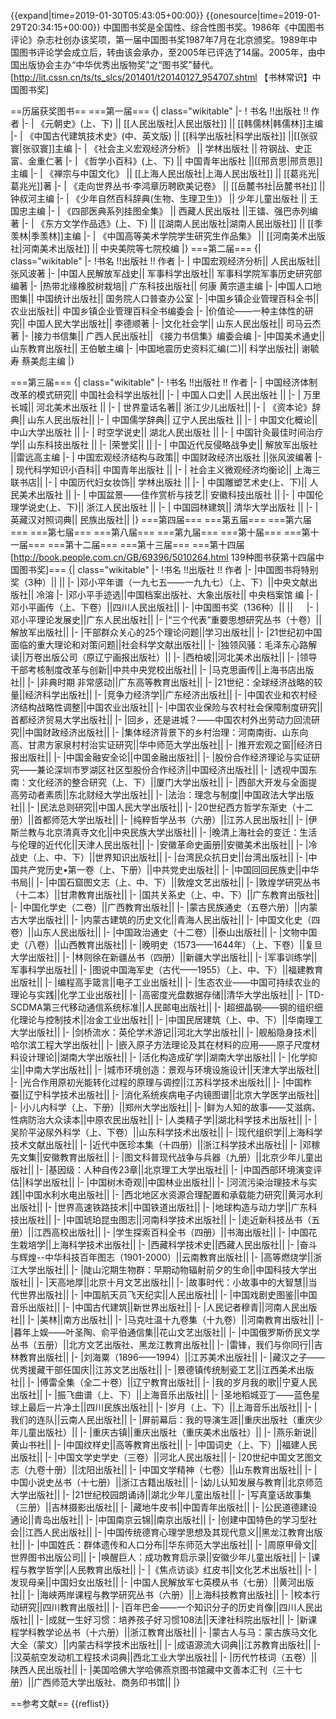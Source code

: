 {{expand|time=2019-01-30T05:43:05+00:00}}
{{onesource|time=2019-01-29T20:34:15+00:00}}
中国图书奖是全国性、综合性图书奖。1986年《中国图书评论》杂志社创办该奖项，第一届中国图书奖1987年7月在北京颁奖。1989年中国图书评论学会成立后，转由该会承办，至2005年已评选了14届。2005年，由中国出版协会主办“中华优秀出版物奖”之“图书奖”替代。<ref>[http://lit.cssn.cn/ts/ts_slcs/201401/t20140127_954707.shtml 【书林常识】中国图书奖]</ref>

==历届获奖图书==
===第一届===
{| class="wikitable"
|-
! 书名 !!出版社 !! 作者
|-
| 《元朝史》(上、下) || [[人民出版社|人民出版社]] || [[韩儒林|韩儒林]]主编
|-
| 《中国古代建筑技术史》(中、英文版) || [[科学出版社|科学出版社]] ||[[张驭寰|张驭寰]]主编
|-
| 《社会主义宏观经济分析》 || 学林出版社 || 符钢战、史正富、金重仁著
|-
| 《哲学小百科》(上、下) || 中国青年出版社 ||[[邢贲思|邢贲思]]主编
|-
| 《禅宗与中国文化》 || [[上海人民出版社|上海人民出版社]] || [[葛兆光|葛兆光]]著
|-
| 《走向世界丛书·李鸿章历聘欧美记卷》 || [[岳麓书社|岳麓书社]] ||钟叔河主编
|-
| 《少年自然百科辞典(生物、生理卫生)》 || 少年儿童出版社 || 王国忠主编
|-
| 《四部医典系列挂图全集》 || 西藏人民出版社 ||王镭、强巴赤列编著
|-
| 《东方文学作品选》(上、下) || [[湖南人民出版社|湖南人民出版社]] || [[季羡林|季羡林]]主编
|-
| 《中国高等美术学院学生研究生作品集》 || [[河南美术出版社|河南美术出版社]] || 中央美院等七院校编
|}
===第二届===
{| class="wikitable"
|-
!书名 !!出版社 !! 作者
|-
| 中国宏观经济分析|| 人民出版社|| 张风波著 
|-
|中国人民解放军战史|| 军事科学出版社|| 军事科学院军事历史研究部编著 
|-
|热带北缘橡胶树栽培|| 广东科技出版社|| 何康 黄宗道主编 
|-
|中国人口地图集|| 中国统计出版社|| 国务院人口普查办公室 
|-
|中国乡镇企业管理百科全书|| 农业出版社|| 中国乡镇企业管理百科全书编委会 
|-
|价值论——一种主体性的研究|| 中国人民大学出版社|| 李德顺著 
|-
|文化社会学|| 山东人民出版社|| 司马云杰著 
|-
|接力书信集|| 广西人民出版社|| 《接力书信集》编委会编 
|-
|中国美术通史|| 山东教育出版社|| 王伯敏主编 
|-
|中国地震历史资料汇编(二)|| 科学出版社|| 谢毓寿 蔡美彪主编
|}

===第三届===
{| class="wikitable"
|-
!书名 !!出版社 !! 作者
|-
| 中国经济体制改革的模式研究|| 中国社会科学出版社||
|-
| 中国人口史|| 人民出版社 ||
|-
| 万里长城|| 河北美术出版社 ||
|-
| 世界童话名著|| 浙江少儿出版社|| 
|-
| 《资本论》辞典|| 山东人民出版社|| 
|-
| 中国儒学辞典|| 辽宁人民出版社 ||
|-
| 中国文化概论|| 中山大学出版社 ||
|-
| 时空学说史|| 湖北人民出版社 ||
|-
| 中国针灸最佳时间治疗学|| 山东科技出版社 ||
|-
|荣誉奖|| || 
|-
| 中国近代反侵略战争史|| 解放军出版社 ||雷远高主编
|-
| 中国宏观经济结构与政策|| 中国财政经济出版社 ||张风波编著
|-
| 现代科学知识小百科|| 中国青年出版社 ||
|-
| 社会主义微观经济均衡论|| 上海三联书店|| 
|-
| 中国历代妇女妆饰|| 学林出版社 ||
|-
| 中国雕塑艺术史(上、下)|| 人民美术出版社 ||
|-
| 中国盆景——佳作赏析与技艺|| 安徽科技出版社 ||
|-
| 中国伦理学说史(上、下)|| 浙江人民出版社 ||
|-
| 中国园林建筑|| 清华大学出版社 ||
|-
| 英藏汉对照词典|| 民族出版社||
|}
===第四届===
===第五届===
===第六届===
===第七届===
===第八届===
===第九届===
===第十届===
===第十一届===
===第十二届===
===第十三届===
===第十四届<ref>[http://book.people.com.cn/GB/69396/5010264.html 139种图书获第十四届中国图书奖]</ref>===
{| class="wikitable"
|-
!书名 !!出版社 !! 作者
|-
|中国图书将特别奖（3种）||  || 
|-
|邓小平年谱（一九七五――一九九七）（上、下）||中央文献出版社|| 冷溶
|-
|邓小平手迹选||中国档案出版社、大象出版社|| 中央档案馆 编
|-
|邓小平画传（上、下卷）||四川人民出版社|| 
|-
|中国图书奖（136种）|| ||	　
|-
|邓小平理论发展史||广东人民出版社|| 
|-
|“三个代表”重要思想研究丛书（十卷）||解放军出版社|| 
|-
|干部群众关心的25个理论问题||学习出版社|| 
|-
|21世纪初中国面临的重大理论和对策问题||社会科学文献出版社|| 
|-
|独领风骚：毛泽东心路解读||万卷出版公司（原辽宁画报出版社）|| 
|-
|西柏坡||河北美术出版社|| 
|-
|领导干部考核制度改革与创新||中共中央党校出版社|| 
|-
|马克思画传||上海书店出版社|| 
|-
|非典时期  非常感动||广东高等教育出版社||
|-
|21世纪：全球经济战略的较量||经济科学出版社|| 
|-
|竞争力经济学||广东经济出版社|| 
|-
|中国农业和农村经济结构战略性调整||中国农业出版社|| 
|-
|中国农业保险与农村社会保障制度研究||首都经济贸易大学出版社|| 
|-
|回乡，还是进城？——中国农村外出劳动力回流研究||中国财政经济出版社||
|-
|集体经济背景下的乡村治理：河南南街、山东向高、甘肃方家泉村村治实证研究||华中师范大学出版社||
|-
|推开宏观之窗||经济日报出版社|| 
|-
|中国金融安全论||中国金融出版社|| 
|-
|股份合作经济理论与实证研究——兼论深圳市罗湖区社区型股份合作经济||中国经济出版社|| 
|-
|透视中国东南：文化经济的整合研究（上、下）||厦门大学出版社|| 
|-
|西部大开发与全面提高劳动者素质||东北财经大学出版社|| 
|-
|法治：理念与制度||中国政法大学出版社|| 
|-
|民法总则研究||中国人民大学出版社|| 
|-
|20世纪西方哲学东渐史（十二册）||首都师范大学出版社|| 
|-
|纯粹哲学丛书（六册）||江苏人民出版社|| 
|-
|伊斯兰教与北京清真寺文化||中央民族大学出版社|| 
|-
|晚清上海社会的变迁：生活与伦理的近代化||天津人民出版社|| 
|-
|安徽革命史画册||安徽美术出版社|| 
|-
|冷战史（上、中、下）||世界知识出版社|| 
|-
|台湾民众抗日史||台湾出版社|| 
|-
|中国共产党历史•第一卷（上、下册）||中共党史出版社|| 
|-
|中国回回民族史||中华书局|| 
|-
|中国石窟图文志（上、中、下）||敦煌文艺出版社|| 
|-
|敦煌学研究丛书 （十二本）||甘肃教育出版社|| 
|-
|国共关系史（上、中、下）||广东教育出版社|| 
|-
|中国化学史（二卷）||广西教育出版社|| 
|-
|蒙古民族通史（五卷六册）||内蒙古大学出版社|| 
|-
|内蒙古建筑的历史文化||青海人民出版社|| 
|-
|中国文化史（四卷）||山东人民出版社|| 
|-
|中国政治通史（十二卷）||泰山出版社|| 
|-
|文物中国史（八卷）||山西教育出版社|| 
|-
|晚明史（1573——1644年）（上、下卷）||复旦大学出版社||
|-
|林则徐在新疆丛书（四册）||新疆大学出版社|| 
|-
|军事训练学||军事科学出版社|| 
|-
|图说中国海军史（古代——1955）（上、中、下）||福建教育出版社|| 
|-
|编程高手箴言||电子工业出版社|| 
|-
|生态农业——中国可持续农业的理论与实践||化学工业出版社|| 
|-
|高密度光盘数据存储||清华大学出版社|| 
|-
|TD-SCDMA第三代移动通信系统标准||人民邮电出版社|| 
|-
|超细晶钢——钢的组织细化理论与控制技术||冶金工业出版社|| 
|-
|中国民居建筑（上、中、下）||华南理工大学出版社|| 
|-
|剑桥流水：英伦学术游记||河北大学出版社|| 
|-
|舰船隐身技术||哈尔滨工程大学出版社|| 
|-
|嵌入原子方法理论及其在材料的应用——原子尺度材料设计理论||湖南大学出版社|| 
|-
|活化构造成矿学||湖南大学出版社|| 
|-
|化学抑尘||中南大学出版社|| 
|-
|城市环境创造：景观与环境设施设计||天津大学出版社|| 
|-
|光合作用原初光能转化过程的原理与调控||江苏科学技术出版社|| 
|-
|中国柞蚕||辽宁科学技术出版社|| 
|-
|消化系统疾病电子内镜图谱||北京大学医学出版社|| 
|-
|小儿内科学（上、下册）||郑州大学出版社|| 
|-
|鲜为人知的故事——艾滋病、性病防治大众读本||中原农民出版社|| 
|-
|人类精子学||湖北科学技术出版社|| 
|-
|吴阶平泌尿外科学（上、下卷）||山东科学技术出版社|| 
|-
|现代组织学||上海科学技术文献出版社|| 
|-
|近代中医珍本集（十四册）||浙江科学技术出版社|| 
|-
|邓稼先文集||安徽教育出版社|| 
|-
|图文科普现代战争与兵器（九册）||北京少年儿童出版社|| 
|-
|基因级：人种自传23章||北京理工大学出版社|| 
|-
|中国西部环境演变评估||科学出版社|| 
|-
|中国树木奇观||中国林业出版社|| 
|-
|河流污染治理技术与实践||中国水利水电出版社|| 
|-
|西北地区水资源合理配置和承载能力研究||黄河水利出版社|| 
|-
|世界高速铁路技术||中国铁道出版社|| 
|-
|地球构造与动力学||广东科技出版社|| 
|-
|中国琥珀昆虫图志||河南科学技术出版社|| 
|-
|走近新科技丛书（五册）||江西高校出版社|| 
|-
|学生探索百科全书（四册）||书海出版社|| 
|-
|中国花生栽培学||上海科学技术出版社|| 
|-
|西藏科学技术史||西藏人民出版社|| 
|-
|奋斗与辉煌--中华科技百年图志（1901-2000）||云南教育出版社|| 
|-
|高等燃烧学||浙江大学出版社|| 
|-
|陡山沱期生物群：早期动物辐射前夕的生命||中国科技大学出版社|| 
|-
|天高地厚||北京十月文艺出版社|| 
|-
|故事时代：小故事中的大智慧||当代世界出版社|| 
|-
|中国航天员飞天纪实||人民出版社|| 
|-
|中国戏剧史图鉴||中国音乐出版社|| 
|-
|中国古代建筑||新世界出版社|| 
|-
|人民记者穆青||河南人民出版社|| 
|-
|美林||南方出版社|| 
|-
|马克吐温十九卷集（十九卷）||河南教育出版社|| 
|-
|暮年上娱——叶圣陶、俞平伯通信集||花山文艺出版社|| 
|-
|中国俄罗斯侨民文学丛书（五册）||北方文艺出版社、黑龙江教育出版社|| 
|-
|雷锋，我们与你同行||吉林教育出版社|| 
|-
|刘海粟（1896——1994）||江苏美术出版社|| 
|-
|藏汉之子——优秀援藏干部任国庆||江苏文艺出版社|| 
|-
|景德镇传统制瓷工艺||江西美术出版社|| 
|-
|傅雷全集（全二十卷）||辽宁教育出版社|| 
|-
|我的岁月我的歌||宁夏人民出版社|| 
|-
|振飞曲谱（上、下）||上海音乐出版社|| 
|-
|圣地稻城亚丁——蓝色星球上最后一片净土||四川民族出版社|| 
|-
|岁月（上、下）||上海音乐出版社|| 
|-
|我们的连队||云南人民出版社|| 
|-
|屏前幕后：我的导演生涯||重庆出版社（重庆少年儿童出版社）|| 
|-
|重庆古镇||重庆出版社（重庆美术出版社）|| 
|-
|燕乐新说||黄山书社|| 
|-
|中国纹样史||高等教育出版社|| 
|-
|中国词史（上、下）||福建人民出版社|| 
|-
|中国文学史学史（三卷）||河北人民出版社|| 
|-
|20世纪中国文艺图文志（九卷十册）||沈阳出版社|| 
|-
|中国文学精神（七卷）||山东教育出版社|| 
|-
|中国小说史丛书（十七册）||浙江古籍出版社|| 
|-
|幼儿认知发展与教育||北京师范大学出版社|| 
|-
|21世纪校园朗诵诗||湖北少年儿童出版社||
|-
|写真童话故事集（三册）||吉林摄影出版社||
|-
|藏地牛皮书||中国青年出版社|| 
|-
|公民道德建设通论||青岛出版社|| 
|-
|中国南京云锦||南京出版社|| 
|-
|创建中国特色的学习型社会||江西人民出版社|| 
|-
|中国传统德育心理学思想及其现代意义||黑龙江教育出版社|| 
|-
|中国姓氏：群体遗传和人口分布||华东师范大学出版社|| 
|-
|周原甲骨文||世界图书出版公司|| 
|-
|唤醒巨人：成功教育启示录||安徽少年儿童出版社|| 
|-
|课程与教学哲学||人民教育出版社|| 
|-
|《焦点访谈》红皮书||文化艺术出版社|| 
|-
|发现母亲||中国妇女出版社|| 
|-
|中国人民解放军七英模从书（七册）||黄河出版社|| 
|-
|海峡两岸课程与教学研究丛书（六册）||上海科技教育出版社|| 
|-
|校本行动研究||四川教育出版社|| 
|-
|百年巴金——一个知识分子的历史肖像||四川人民出版社|| 
|-
|成就一生好习惯：培养孩子好习惯108法||天津社科院出版社|| 
|-
|新课程学科教学论丛书（十六册）||浙江教育出版社|| 
|-
|蒙古人与马：蒙古族马文化大全（蒙文）||内蒙古科学技术出版社|| 
|-
|成语源流大词典||江苏教育出版社|| 
|-
|汉英航空发动机工程技术词典||西北工业大学出版社|| 
|-
|历代竹枝词（五卷）||陕西人民出版社|| 
|-
|美国哈佛大学哈佛燕京图书馆藏中文善本汇刊（三十七册）||广西师范大学出版社、商务印书馆|| 
|}

==参考文献==
{{reflist}}
